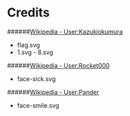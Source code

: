 Credits
=======

######[Wikipedia - User:Kazukiokumura](http://commons.wikimedia.org/wiki/User:Kazukiokumura)
* flag.svg
* 1.svg - 8.svg

######[Wikipedia - User:Rocket000](http://commons.wikimedia.org/wiki/User:Rocket000)
* face-sick.svg

######[Wikipedia - User:Pander](http://commons.wikimedia.org/w/index.php?title=User:Pander)
* face-smile.svg